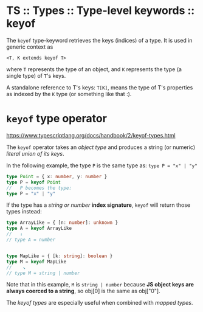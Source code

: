 # TS :: Types :: Type-level keywords :: keyof

The `keyof` type-keyword retrieves the keys (indices) of a type. It is used in generic context as

`<T, K extends keyof T>`

where `T` represents the type of an object, and `K` represents the type (a single type) of `T`'s keys.

A standalone reference to T's keys: `T[K]`, means the type of T's properties as indexed by the `K` type (or something like that :).

# `keyof` type operator

https://www.typescriptlang.org/docs/handbook/2/keyof-types.html


The `keyof` operator takes an *object type* and 
produces a string (or numeric) *literal union of its keys*.



In the following example, the type `P` 
is the same type as: `type P = "x" | "y"`

```ts
type Point = { x: number, y: number }
type P = keyof Point
//   P becomes the type:
type P = "x" | "y"
```


If the type has a *string or number* **index signature**, 
`keyof` will return those types instead:

```ts
type ArrayLike = { [n: number]: unknown }
type A = keyof ArrayLike
//   ↓
// type A = number


type MapLike = { [k: string]: boolean }
type M = keyof MapLike
//    ↘
// type M = string | number
```

Note that in this example, `M` is `string | number` because **JS object keys are always coerced to a string**, so obj[0] is the same as obj["0"].


The *keyof types* are especially useful when combined with *mapped types*.
